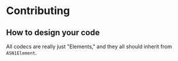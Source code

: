 # Contributing

## How to design your code

All codecs are really just "Elements," and they all should inherit from `ASN1Element`.